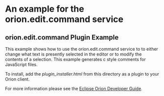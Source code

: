 An example for the orion.edit.command service
===

## orion.edit.command Plugin Example

This example shows how to use the orion.edit.command service to to either change what text is presently selected in the editor or to modify the contents of a selection. This example generates c style comments for JavaScript files.

To install, add the _plugin_installer.html_ from this directory as a plugin to your Orion client.

For more information please see the [Eclipse Orion Developer Guide](http://wiki.eclipse.org/Orion/Documentation/Developer_Guide/Plugging_into_the_editor#orion.edit.command).